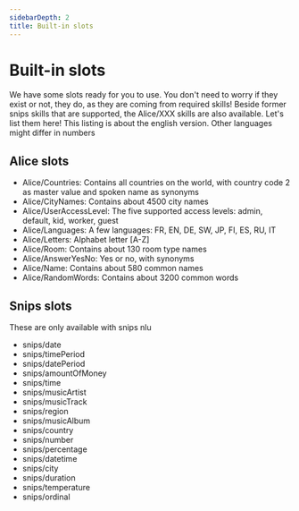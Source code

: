 ```yaml
---
sidebarDepth: 2
title: Built-in slots
---
```


# Built-in slots

We have some slots ready for you to use. You don't need to worry if they exist or not, they do, as they are coming from required skills! Beside former snips skills that are supported, the Alice/XXX skills are also available. Let's list them here! This listing is about the english version. Other languages might differ in numbers


## Alice slots
- Alice/Countries: Contains all countries on the world, with country code 2 as master value and spoken name as synonyms
- Alice/CityNames: Contains about 4500 city names
- Alice/UserAccessLevel: The five supported access levels: admin, default, kid, worker, guest
- Alice/Languages: A few languages: FR, EN, DE, SW, JP, FI, ES, RU, IT
- Alice/Letters: Alphabet letter [A-Z]
- Alice/Room: Contains about 130 room type names
- Alice/AnswerYesNo: Yes or no, with synonyms
- Alice/Name: Contains about 580 common names
- Alice/RandomWords: Contains about 3200 common words


## Snips slots
These are only available with snips nlu
- snips/date
- snips/timePeriod
- snips/datePeriod
- snips/amountOfMoney
- snips/time
- snips/musicArtist
- snips/musicTrack
- snips/region
- snips/musicAlbum
- snips/country
- snips/number
- snips/percentage
- snips/datetime
- snips/city
- snips/duration
- snips/temperature
- snips/ordinal
